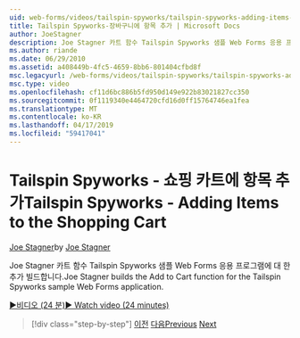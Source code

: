 ```yaml
---
uid: web-forms/videos/tailspin-spyworks/tailspin-spyworks-adding-items-to-the-shopping-cart
title: Tailspin Spyworks-장바구니에 항목 추가 | Microsoft Docs
author: JoeStagner
description: Joe Stagner 카트 함수 Tailspin Spyworks 샘플 Web Forms 응용 프로그램에 대 한 추가 빌드합니다.
ms.author: riande
ms.date: 06/29/2010
ms.assetid: a408449b-4fc5-4659-8bb6-801404cfbd8f
msc.legacyurl: /web-forms/videos/tailspin-spyworks/tailspin-spyworks-adding-items-to-the-shopping-cart
msc.type: video
ms.openlocfilehash: cf11d6bc886b5fd950d149e922b83021827cc350
ms.sourcegitcommit: 0f1119340e4464720cfd16d0ff15764746ea1fea
ms.translationtype: MT
ms.contentlocale: ko-KR
ms.lasthandoff: 04/17/2019
ms.locfileid: "59417041"
---
```

# <a name="tailspin-spyworks---adding-items-to-the-shopping-cart"></a><span data-ttu-id="3aa9a-103">Tailspin Spyworks - 쇼핑 카트에 항목 추가</span><span class="sxs-lookup"><span data-stu-id="3aa9a-103">Tailspin Spyworks - Adding Items to the Shopping Cart</span></span>

<span data-ttu-id="3aa9a-104">[Joe Stagner](https://github.com/JoeStagner)</span><span class="sxs-lookup"><span data-stu-id="3aa9a-104">by [Joe Stagner](https://github.com/JoeStagner)</span></span>

<span data-ttu-id="3aa9a-105">Joe Stagner 카트 함수 Tailspin Spyworks 샘플 Web Forms 응용 프로그램에 대 한 추가 빌드합니다.</span><span class="sxs-lookup"><span data-stu-id="3aa9a-105">Joe Stagner builds the Add to Cart function for the Tailspin Spyworks sample Web Forms application.</span></span>

[<span data-ttu-id="3aa9a-106">&#9654;비디오 (24 분)</span><span class="sxs-lookup"><span data-stu-id="3aa9a-106">&#9654; Watch video (24 minutes)</span></span>](https://channel9.msdn.com/Blogs/ASP-NET-Site-Videos/tailspin-spyworks-adding-items-to-the-shopping-cart)

> [!div class="step-by-step"]
> <span data-ttu-id="3aa9a-107">[이전](tailspin-spyworks-display-per-product-details.md)
> [다음](tailspin-spyworks-display-shopping-cart.md)</span><span class="sxs-lookup"><span data-stu-id="3aa9a-107">[Previous](tailspin-spyworks-display-per-product-details.md)
[Next](tailspin-spyworks-display-shopping-cart.md)</span></span>
